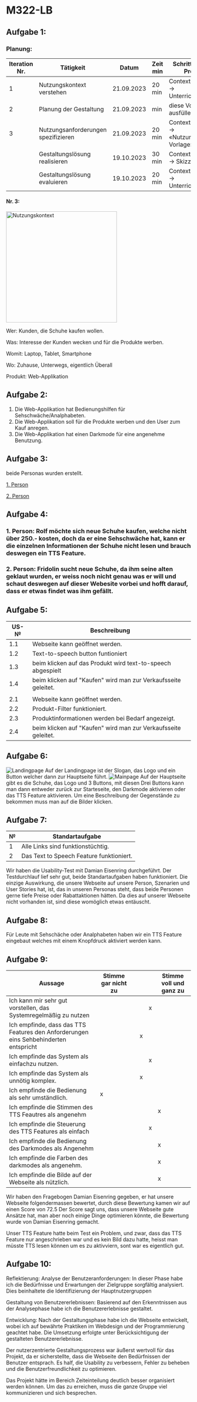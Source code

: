 # M322-LB

## Aufgabe 1:
### Planung:
|Iteration Nr.|Tätigkeit|Datum|Zeit min|Schritt aus dem Prozess|
|-------------|---------|-----|--------|-----------------------|
|1|	Nutzungskontext verstehen|	21.09.2023	|20 min|	Contextual Inquiry -> Unterrichtsmaterial|
|2|	Planung der Gestaltung	|21.09.2023|	min	|diese Vorlage ausfüllen|
|3	|Nutzungsanforderungen spezifizieren	|21.09.2023	|20 min|	Contextual Inquiry -> «Nutzungskontext Vorlage»|
||	Gestaltungslösung realisieren|	19.10.2023|	30 min|	Contextual Inquiry -> Skizze|
||	Gestaltungslösung evaluieren|	19.10.2023|	20 min|	Contextual Inquiry -> Unterrichtsmaterial|

#### Nr. 3:

<img width="302" alt="Nutzungskontext" src="https://github.com/xBl0oM/M322-LB/assets/111045598/fe0d48c5-1af6-4d07-b7c0-04bf2c56f1f8">

Wer:      Kunden, die Schuhe kaufen wollen.

Was:      Interesse der Kunden wecken und für die Produkte werben.

Womit:    Laptop, Tablet, Smartphone

Wo:       Zuhause, Unterwegs, eigentlich Überall

Produkt:  Web-Applikation



## Aufgabe 2:
1.	Die Web-Applikation hat Bedienungshilfen für Sehschwäche/Analphabeten.
2.	Die Web-Applikation soll für die Produkte werben und den User zum Kauf anregen.
3.	Die Web-Applikation hat einen Darkmode für eine angenehme Benutzung.

## Aufgabe 3:
beide Personas wurden erstellt.

[1. Person](https://github.com/xBl0oM/M322-LB/blob/b08e04eacfff7ff0d779aba195f713faa9e89192/Persona%201.pptx)

[2. Person](https://github.com/xBl0oM/M322-LB/blob/18db697368ec8ef87590c2d9aaa3d521013a3701/Persona2.pptx)

## Aufgabe 4:

### 1. Person: Rolf möchte sich neue Schuhe kaufen, welche nicht über 250.- kosten, doch da er eine Sehschwäche hat, kann er die einzelnen Informationen der Schuhe nicht lesen und brauch deswegen ein TTS Feature.

### 2. Person: Fridolin sucht neue Schuhe, da ihm seine alten geklaut wurden, er weiss noch nicht genau was er will und schaut deswegen auf dieser Webesite vorbei und hofft darauf, dass er etwas findet was ihm gefällt.

## Aufgabe 5:

| US-№ |      Beschreibung    |
| ---- |   --------------- |
| 1.1    |      Webseite kann geöffnet werden.           |
| 1.2  |   Text-to-speech button funtioniert              |
| 1.3 | beim klicken auf das Produkt wird text-to-speech abgespielt |
| 1.4 | beim klicken auf "Kaufen" wird man zur Verkaufsseite geleitet. |
|||
| 2.1 | Webseite kann geöffnet werden.|
| 2.2 | Produkt-Filter funktioniert.|
| 2.3 | Produktinformationen werden bei Bedarf angezeigt. |
| 2.4 | beim klicken auf "Kaufen" wird man zur Verkaufsseite geleitet. |

## Aufgabe 6:
![Landingpage](https://github.com/xBl0oM/M322-LB/assets/111045600/9c16989c-bbe3-459a-8b4e-f9c2a65f549b)
Auf der Landingpage ist der Slogan, das Logo und ein Button welcher dann zur Hauptseite führt.
![Mainpage](https://github.com/xBl0oM/M322-LB/assets/111045600/d58e6b5a-bbb0-4b43-b5a6-be30e30cdffd)
Auf der Hauptseite gibt es die Schuhe, das Logo und 3 Buttons, mit diesen Drei Buttons kann man dann entweder zurück zur Starteseite, den Darkmode aktivieren oder das TTS Feature aktivieren. Um eine Beschreibung der Gegenstände zu bekommen muss man auf die Bilder klicken.
## Aufgabe 7:

|№|Standartaufgabe|
|-----|-------------|
|1|Alle Links sind funktionstüchtig.|
|2|Das Text to Speech Feature funktioniert.|

Wir haben die Usability-Test mit Damian Eisenring durchgeführt. Der Testdurchlauf lief sehr gut, beide Standartaufgaben haben funktioniert. 
Die einzige Auswirkung, die unsere Webseite auf unsere Person, Szenarien und User Stories hat, ist, das in unseren Personas steht, dass beide Personen gerne tiefe Preise oder Rabattaktionen hätten. Da dies auf unserer Webseite nicht vorhanden ist, sind diese womöglich etwas entäuscht.

## Aufgabe 8:
Für Leute mit Sehschäche oder Analphabeten haben wir ein TTS Feature eingebaut welches mit einem Knopfdruck aktiviert werden kann.

## Aufgabe 9:

|Aussage|Stimme gar nicht zu||||Stimme voll und ganz zu|
|-------|-------------------|-------------------|-------------------|-------------------|-------------------|
|Ich kann mir sehr gut vorstellen, das Systemregelmäßig zu nutzen||||x||
|Ich empfinde, dass das TTS Features den Anforderungen eins Sehbehinderten entspricht|||x|||
|Ich empfinde das System als einfachzu nutzen.||||x||
|Ich empfinde das System als unnötig komplex.|||x|||
|Ich empfinde die Bedienung als sehr umständlich.|x|||||
|Ich empfinde die Stimmen des TTS Feautres als angenehm|||||x|
|Ich empfinde die Steuerung des TTS Features als einfach||||x||
|Ich empfinde die Bedienung des Darkmodes als Angenehm|||||x|
|Ich empfinde die Farben des darkmodes als angenehm.|||||x
|Ich empfinde die Bilde auf der Webseite als nützlich.|||||x|

Wir haben den Fragebogen Damian Eisenring gegeben, er hat unsere Webseite folgendermassen bewertet, durch diese Bewertung kamen wir auf einen Score von 72.5
Der Score sagt uns, dass unsere Webseite gute Ansätze hat, man aber noch einige Dinge optimieren könnte, die Bewertung wurde von Damian Eisenring gemacht.

Unser TTS Feature hatte beim Test ein Problem, und zwar, dass das TTS Feature nur angeschrieben war und es kein Bild dazu hatte, heisst man müsste TTS lesen können um es zu aktivviern, sont war es eigentlich gut.

## Aufgabe 10:
Reflektierung:
Analyse der Benutzeranforderungen: In dieser Phase habe ich die Bedürfnisse und Erwartungen der Zielgruppe
sorgfältig analysiert. Dies beinhaltete die Identifizierung der Hauptnutzergruppen

Gestaltung von Benutzererlebnissen: Basierend auf den Erkenntnissen aus der Analysephase habe ich die Benutzererlebnisse gestaltet.

Entwicklung: Nach der Gestaltungsphase habe ich die Webseite entwickelt, wobei ich auf bewährte Praktiken im Webdesign und der Programmierung geachtet habe. Die Umsetzung erfolgte unter Berücksichtigung der gestalteten Benutzererlebnisse.

Der nutzerzentrierte Gestaltungsprozess war äußerst wertvoll für das Projekt, da er sicherstellte, dass die Webseite den Bedürfnissen der Benutzer entsprach. Es half, die Usability zu verbessern, Fehler zu beheben und die Benutzerfreundlichkeit zu optimieren.

Das Projekt hätte im Bereich Zeiteinteilung deutlich besser organisiert werden können. Um das zu erreichen, muss die ganze Gruppe viel kommunizieren und sich besprechen.



